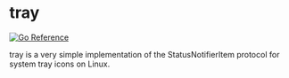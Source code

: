 tray
====

[![Go Reference](https://pkg.go.dev/badge/deedles.dev/tray.svg)](https://pkg.go.dev/deedles.dev/tray)

tray is a very simple implementation of the StatusNotifierItem protocol for system tray icons on Linux.
